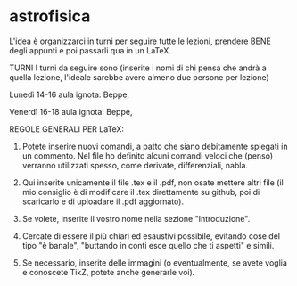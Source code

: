# astrofisica
L'idea è organizzarci in turni per seguire tutte le lezioni, prendere BENE degli appunti e poi passarli qua in un LaTeX. 


TURNI 
I turni da seguire sono (inserite i nomi di chi pensa che andrà a quella lezione, l'ideale sarebbe avere almeno due persone per lezione)

Lunedì 14-16 aula ignota: Beppe,

Venerdì 16-18 aula ignota: Beppe,


REGOLE GENERALI PER LaTeX:

1) Potete inserire nuovi comandi, a patto che siano debitamente spiegati in un commento. Nel file ho definito alcuni comandi veloci che (penso) verranno utilizzati spesso, come derivate, differenziali, nabla.

2) Qui inserite unicamente il file .tex e il .pdf, non osate mettere altri file (il mio consiglio è di modificare il .tex direttamente su github, poi di scaricarlo e di uploadare il .pdf aggiornato).

3) Se volete, inserite il vostro nome nella sezione "Introduzione".

4) Cercate di essere il più chiari ed esaustivi possibile, evitando cose del tipo "è banale", "buttando in conti esce quello che ti aspetti" e simili.

5) Se necessario, inserite delle immagini (o eventualmente, se avete voglia e conoscete TikZ, potete anche generarle voi).
